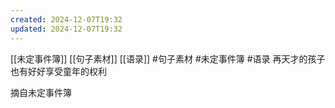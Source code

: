 ```yaml
---
created: 2024-12-07T19:32
updated: 2024-12-07T19:32
---
```

[[未定事件簿]] [[句子素材]] [[语录]]   #句子素材  #未定事件簿  #语录
再天才的孩子也有好好享受童年的权利

摘自未定事件簿

